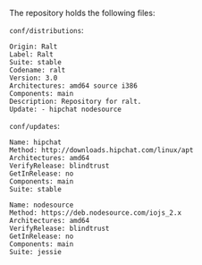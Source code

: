 The repository holds the following files:

`conf/distributions`:

```
Origin: Ralt
Label: Ralt
Suite: stable
Codename: ralt
Version: 3.0
Architectures: amd64 source i386
Components: main
Description: Repository for ralt.
Update: - hipchat nodesource
```

`conf/updates`:

```
Name: hipchat
Method: http://downloads.hipchat.com/linux/apt
Architectures: amd64
VerifyRelease: blindtrust
GetInRelease: no
Components: main
Suite: stable

Name: nodesource
Method: https://deb.nodesource.com/iojs_2.x
Architectures: amd64
VerifyRelease: blindtrust
GetInRelease: no
Components: main
Suite: jessie
```
